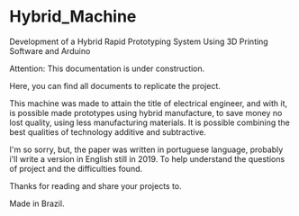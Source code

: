 # Hybrid_Machine
Development of a Hybrid Rapid Prototyping System Using 3D Printing Software and Arduino

Attention: This documentation is under construction. 

Here, you can find all documents to replicate the project. 

This machine was made to attain the title of electrical engineer, and with it, 
is possible made prototypes using hybrid manufacture, to save money no lost quality, 
using less manufacturing materials. 
It is possible combining the best qualities of technology additive and subtractive.

I'm so sorry, but, the paper was written in portuguese language, probably i'll write a version 
in English still in 2019. To help understand the questions of project and the difficulties found.

Thanks for reading and share your projects to.


Made in Brazil.
